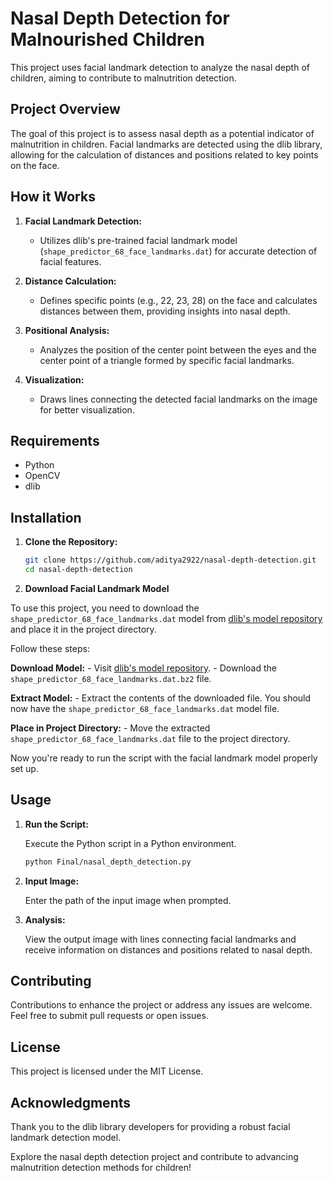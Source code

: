 # Nasal Depth Detection for Malnourished Children

This project uses facial landmark detection to analyze the nasal depth of children, aiming to contribute to malnutrition detection.

## Project Overview

The goal of this project is to assess nasal depth as a potential indicator of malnutrition in children. Facial landmarks are detected using the dlib library, allowing for the calculation of distances and positions related to key points on the face.

## How it Works

1. **Facial Landmark Detection:**
   - Utilizes dlib's pre-trained facial landmark model (`shape_predictor_68_face_landmarks.dat`) for accurate detection of facial features.

2. **Distance Calculation:**
   - Defines specific points (e.g., 22, 23, 28) on the face and calculates distances between them, providing insights into nasal depth.

3. **Positional Analysis:**
   - Analyzes the position of the center point between the eyes and the center point of a triangle formed by specific facial landmarks.

4. **Visualization:**
   - Draws lines connecting the detected facial landmarks on the image for better visualization.

## Requirements

- Python
- OpenCV
- dlib

## Installation

1. **Clone the Repository:**
   ```bash
   git clone https://github.com/aditya2922/nasal-depth-detection.git
   cd nasal-depth-detection
    ```

2. **Download Facial Landmark Model**

To use this project, you need to download the `shape_predictor_68_face_landmarks.dat` model from [dlib's model repository](http://dlib.net/files/shape_predictor_68_face_landmarks.dat.bz2) and place it in the project directory.

  Follow these steps:
  
  **Download Model:**
     - Visit [dlib's model repository](http://dlib.net/files/shape_predictor_68_face_landmarks.dat.bz2).
     - Download the `shape_predictor_68_face_landmarks.dat.bz2` file.
  
  **Extract Model:**
     - Extract the contents of the downloaded file. You should now have the `shape_predictor_68_face_landmarks.dat` model file.
  
  **Place in Project Directory:**
     - Move the extracted `shape_predictor_68_face_landmarks.dat` file to the project directory.
  
  Now you're ready to run the script with the facial landmark model properly set up.


## Usage

1. **Run the Script:**

    Execute the Python script in a Python environment.

    ```bash
    python Final/nasal_depth_detection.py
    ```

2. **Input Image:**

    Enter the path of the input image when prompted.

3. **Analysis:**

    View the output image with lines connecting facial landmarks and receive information on distances and positions related to nasal depth.

## Contributing

Contributions to enhance the project or address any issues are welcome. Feel free to submit pull requests or open issues.

## License

This project is licensed under the MIT License.

## Acknowledgments

Thank you to the dlib library developers for providing a robust facial landmark detection model.

Explore the nasal depth detection project and contribute to advancing malnutrition detection methods for children!
